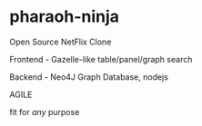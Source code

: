 # pharaoh-ninja
Open Source NetFlix Clone 

Frontend - Gazelle-like table/panel/graph search

Backend - Neo4J Graph Database, nodejs

AGILE

fit for *any* purpose
